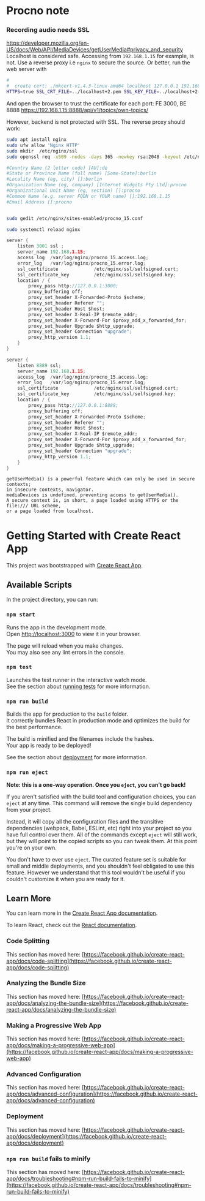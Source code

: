 # Procno note

### Recording audio needs SSL
https://developer.mozilla.org/en-US/docs/Web/API/MediaDevices/getUserMedia#privacy_and_security
Localhost is considered safe. Accessing from `192.168.1.15` for example, is not. 
Use a reverse proxy i.e `nginx` to secure the source. Or better, run the web server with

```bash
#
#  create cert: ./mkcert-v1.4.3-linux-amd64 localhost 127.0.0.1 192.168.1.15
HTTPS=true SSL_CRT_FILE=../localhost+2.pem SSL_KEY_FILE=../localhost+2-key.pem npm start
```

And open the browser to trust the certificate for each port: FE 3000, BE 8888
https://192.168.1.15:8888/api/v1/topics/own-topics/

However, backend is not protected with SSL. The reverse proxy should work:

```bash
sudo apt install nginx
sudo ufw allow 'Nginx HTTP'
sudo mkdir  /etc/nginx/ssl
sudo openssl req -x509 -nodes -days 365 -newkey rsa:2048 -keyout /etc/nginx/ssl/selfsigned.key -out /etc/nginx/ssl/selfsigned.cert

#Country Name (2 letter code) [AU]:de
#State or Province Name (full name) [Some-State]:berlin
#Locality Name (eg, city) []:berlin
#Organization Name (eg, company) [Internet Widgits Pty Ltd]:procno
#Organizational Unit Name (eg, section) []:procno
#Common Name (e.g. server FQDN or YOUR name) []:192.168.1.15
#Email Address []:procno


sudo gedit /etc/nginx/sites-enabled/procno_15.conf

sudo systemctl reload nginx
```


```c
server {
    listen 3001 ssl ;
    server_name 192.168.1.15;
    access_log  /var/log/nginx/procno_15.access.log;
    error_log   /var/log/nginx/procno_15.error.log;
    ssl_certificate             /etc/nginx/ssl/selfsigned.cert;
    ssl_certificate_key         /etc/nginx/ssl/selfsigned.key;
    location / {
        proxy_pass http://127.0.0.1:3000;
        proxy_buffering off;
        proxy_set_header X-Forwarded-Proto $scheme;
        proxy_set_header Referer "";
        proxy_set_header Host $host;
        proxy_set_header X-Real-IP $remote_addr;
        proxy_set_header X-Forward-For $proxy_add_x_forwarded_for;
        proxy_set_header Upgrade $http_upgrade;
        proxy_set_header Connection "upgrade";
        proxy_http_version 1.1;
    }
}

server {
    listen 8889 ssl;
    server_name 192.168.1.15;
    access_log  /var/log/nginx/procno_15.access.log;
    error_log   /var/log/nginx/procno_15.error.log;
    ssl_certificate             /etc/nginx/ssl/selfsigned.cert;
    ssl_certificate_key         /etc/nginx/ssl/selfsigned.key;
    location / {
        proxy_pass http://127.0.0.1:8888;
        proxy_buffering off;
        proxy_set_header X-Forwarded-Proto $scheme;
        proxy_set_header Referer "";
        proxy_set_header Host $host;
        proxy_set_header X-Real-IP $remote_addr;
        proxy_set_header X-Forward-For $proxy_add_x_forwarded_for;
        proxy_set_header Upgrade $http_upgrade;
        proxy_set_header Connection "upgrade";
        proxy_http_version 1.1;
    }
}
```


```
getUserMedia() is a powerful feature which can only be used in secure contexts; 
in insecure contexts, navigator.
mediaDevices is undefined, preventing access to getUserMedia(). 
A secure context is, in short, a page loaded using HTTPS or the file:/// URL scheme, 
or a page loaded from localhost. 
```








# Getting Started with Create React App

This project was bootstrapped with [Create React App](https://github.com/facebook/create-react-app).

## Available Scripts

In the project directory, you can run:

### `npm start`

Runs the app in the development mode.\
Open [http://localhost:3000](http://localhost:3000) to view it in your browser.

The page will reload when you make changes.\
You may also see any lint errors in the console.

### `npm test`

Launches the test runner in the interactive watch mode.\
See the section about [running tests](https://facebook.github.io/create-react-app/docs/running-tests) for more information.

### `npm run build`

Builds the app for production to the `build` folder.\
It correctly bundles React in production mode and optimizes the build for the best performance.

The build is minified and the filenames include the hashes.\
Your app is ready to be deployed!

See the section about [deployment](https://facebook.github.io/create-react-app/docs/deployment) for more information.

### `npm run eject`

**Note: this is a one-way operation. Once you `eject`, you can't go back!**

If you aren't satisfied with the build tool and configuration choices, you can `eject` at any time. This command will remove the single build dependency from your project.

Instead, it will copy all the configuration files and the transitive dependencies (webpack, Babel, ESLint, etc) right into your project so you have full control over them. All of the commands except `eject` will still work, but they will point to the copied scripts so you can tweak them. At this point you're on your own.

You don't have to ever use `eject`. The curated feature set is suitable for small and middle deployments, and you shouldn't feel obligated to use this feature. However we understand that this tool wouldn't be useful if you couldn't customize it when you are ready for it.

## Learn More

You can learn more in the [Create React App documentation](https://facebook.github.io/create-react-app/docs/getting-started).

To learn React, check out the [React documentation](https://reactjs.org/).

### Code Splitting

This section has moved here: [https://facebook.github.io/create-react-app/docs/code-splitting](https://facebook.github.io/create-react-app/docs/code-splitting)

### Analyzing the Bundle Size

This section has moved here: [https://facebook.github.io/create-react-app/docs/analyzing-the-bundle-size](https://facebook.github.io/create-react-app/docs/analyzing-the-bundle-size)

### Making a Progressive Web App

This section has moved here: [https://facebook.github.io/create-react-app/docs/making-a-progressive-web-app](https://facebook.github.io/create-react-app/docs/making-a-progressive-web-app)

### Advanced Configuration

This section has moved here: [https://facebook.github.io/create-react-app/docs/advanced-configuration](https://facebook.github.io/create-react-app/docs/advanced-configuration)

### Deployment

This section has moved here: [https://facebook.github.io/create-react-app/docs/deployment](https://facebook.github.io/create-react-app/docs/deployment)

### `npm run build` fails to minify

This section has moved here: [https://facebook.github.io/create-react-app/docs/troubleshooting#npm-run-build-fails-to-minify](https://facebook.github.io/create-react-app/docs/troubleshooting#npm-run-build-fails-to-minify)
